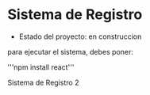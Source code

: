 <h1>Sistema de Registro</h1>

- Estado del proyecto: en construccion 

para ejecutar el sistema, debes poner:

'''npm install react'''

Sistema de Registro 2
